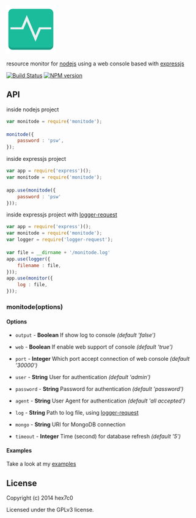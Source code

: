 [![monitode logo](https://raw.githubusercontent.com/hex7c0/monitode/master/public/monitode.png)](https://hex7c0.github.io/monitode/)

resource monitor for [nodejs](http://nodejs.org) using a web console based with [expressjs](http://expressjs.com/)

[![Build Status](https://travis-ci.org/hex7c0/monitode.svg?branch=master)](https://travis-ci.org/hex7c0/monitode) [![NPM version](https://badge.fury.io/js/monitode.svg)](http://badge.fury.io/js/monitode)

## API

inside nodejs project
```js
var monitode = require('monitode');

monitode({
    password : 'psw',
});
```

inside expressjs project
```js
var app = require('express')();
var monitode = require('monitode');

app.use(monitode({
    password : 'psw'
}));
```

inside expressjs project with [logger-request](https://github.com/hex7c0/logger-request)
```js
var app = require('express')();
var monitode = require('monitode');
var logger = require('logger-request');

var file = __dirname + '/monitode.log'
app.use(logger({
    filename : file,
}));
app.use(monitor({
    log : file,
}));
```

### monitode(options)

#### Options

 - `output` - **Boolean** If show log to console *(default 'false')*

 - `web` - **Boolean** If enable web support of console *(default 'true')*
  - `port` - **Integer** Which port accept connection of web console *(default '30000')*
  - `user` - **String** User for authentication *(default 'admin')*
  - `password` - **String** Password for authentication *(default 'password')*
  - `agent` - **String** User Agent for authentication *(default 'all accepted')*

 - `log` - **String** Path to log file, using [logger-request](https://github.com/hex7c0/logger-request)

 - `mongo` - **String** URI for MongoDB connection
  - `timeout` - **Integer** Time (second) for database refresh *(default '5')*

#### Examples

Take a look at my [examples](https://github.com/hex7c0/monitode/tree/master/examples)

## License
Copyright (c) 2014 hex7c0

Licensed under the GPLv3 license.
